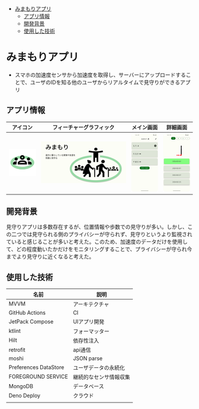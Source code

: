- [みまもりアプリ](#みまもりアプリ)
  - [アプリ情報](#アプリ情報)
  - [開発背景](#開発背景)
  - [使用した技術](#使用した技術)

# みまもりアプリ

- スマホの加速度センサから加速度を取得し、サーバーにアップロードすることで、ユーザのIDを知る他のユーザからリアルタイムで見守りができるアプリ

## アプリ情報
|アイコン                                          |フィーチャーグラフィック                                  |メイン画面                                           |詳細画面                                               |
|--------------------------------------------------|----------------------------------------------------------|-----------------------------------------------------|-------------------------------------------------------|
|<img src="./resource/appIcon.png" width="200dp" />|<img src="./resource/featureGraphics.png" width="700dp" />|<img src="./resource/mainScreen.png" width="200dp" />|<img src="./resource/detailScreen.png" width="200dp" />|

## 開発背景

見守りアプリは多数存在するが、位置情報や歩数での見守りが多い。しかし、この二つでは見守られる側のプライバシーが守られず、見守りというより監視されていると感じることが多いと考えた。このため、加速度のデータだけを使用して、どの程度動いたかだけをモニタリングすることで、プライバシーが守られ今までより見守りに近くなると考えた。

## 使用した技術

|名前                 |説明                  |
|---------------------|----------------------|
|MVVM                 |アーキテクチャ        |
|GitHub Actions       |CI                    |
|JetPack Compose      |UIアプリ開発          |
|ktlint               |フォーマッター        |
|Hilt                 |依存性注入            |
|retrofit             |api通信               |
|moshi                |JSON parse            |
|Preferences DataStore|ユーザデータの永続化  |
|FOREGROUND SERVICE   |継続的なセンサ情報収集|
|MongoDB              |データベース          |
|Deno Deploy          |クラウド              |
|                     |                      |
